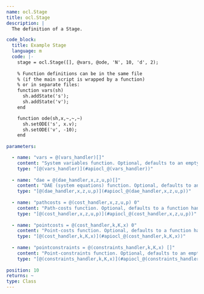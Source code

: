 ```yaml
--- 
name: ocl.Stage
title: ocl.Stage
description: |
  The definition of a Stage.

code_block:
  title: Example Stage
  language: m
  code: |-
    stage = ocl.Stage([], @vars, @ode, 'N', 10, 'd', 2);
    
    % Function definitions can be in the same file 
    % (if the main script is wrapped by a function) 
    % or in separate files:
    function vars(sh)
      sh.addState('s');
      sh.addState('v');
    end

    function ode(sh,x,~,~,~)
      sh.setODE('s', x.v);
      sh.setODE('v', -10);
    end
    
parameters: 

  - name: "vars = @(vars_handler)[]"
    content: "System variables function. Optional, defaults to an empty function handle."
    type: "[@(vars_handler)](#apiocl_@(vars_handler))"
    
  - name: "dae = @(dae_handler,x,z,u,p)[]"
    content: "DAE (system equations) function. Optional, defaults to an empty function handle."
    type: "[@(dae_handler,x,z,u,p)](#apiocl_@(dae_handler,x,z,u,p))"
    
  - name: "pathcosts = @(cost_handler,x,z,u,p) 0"
    content: "Path-costs function. Optional, defaults to a function handle returning 0."
    type: "[@(cost_handler,x,z,u,p)](#apiocl_@(cost_handler,x,z,u,p))"
    
  - name: "pointcosts = @(cost_handler,k,K,x) 0"
    content: "Point-costs function. Optional, defaults to a function handle returning 0."
    type: "[@(cost_handler,k,K,x)](#apiocl_@(cost_handler,k,K,x))"
    
  - name: "pointconstraints = @(constraints_handler,k,K,x) []"
    content: "Point-constraints function. Optional, defaults to an empty function handle."
    type: "[@(constraints_handler,k,K,x)](#apiocl_@(constraints_handler,k,K,x))" 
    
position: 10
returns: ~
type: Class
---
```

